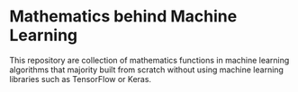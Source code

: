 # Mathematics behind Machine Learning

This repository are collection of mathematics functions in machine learning algorithms that majority built from scratch without using machine learning libraries such as TensorFlow or Keras.





